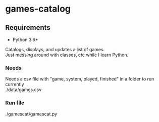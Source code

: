 # games-catalog

## Requirements

* Python 3.6+

Catalogs, displays, and updates a list of games.  
Just messing around with classes, etc while I learn Python.  

### Needs

Needs a csv file with "game, system, played, finished" in a folder to run currently  
./data/games.csv

### Run file

./gamescat/gamescat.py  
